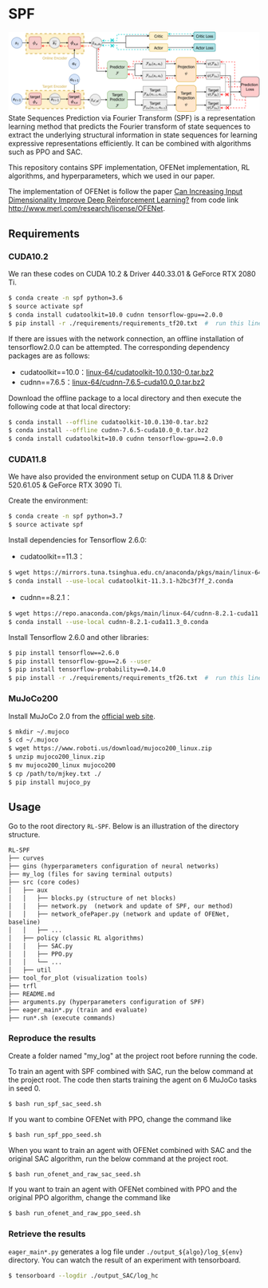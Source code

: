 # SPF
![](./figures/network%20structure.png)
State Sequences Prediction via Fourier Transform (SPF) is a representation learning method that predicts the Fourier transform of state sequences to extract the underlying structural information in state sequences for learning expressive representations efficiently. 
It can be combined with algorithms such as PPO and SAC.

This repository contains SPF implementation, OFENet implementation, RL algorithms, and hyperparameters, which we used in our paper. 

The implementation of OFENet is follow the paper [Can Increasing Input Dimensionality Improve Deep Reinforcement Learning?](https://arxiv.org/abs/2003.01629) from code link http://www.merl.com/research/license/OFENet.


## Requirements
### CUDA10.2
We ran these codes on CUDA 10.2 & Driver 440.33.01 & GeForce RTX 2080 Ti.

```bash
$ conda create -n spf python=3.6
$ source activate spf
$ conda install cudatoolkit=10.0 cudnn tensorflow-gpu==2.0.0
$ pip install -r ./requirements/requirements_tf20.txt  #  run this line at the project root
```
If there are issues with the network connection, an offline installation of tensorflow2.0.0 can be attempted. The corresponding dependency packages are as follows:

+ cudatoolkit==10.0：[linux-64/cudatoolkit-10.0.130-0.tar.bz2](https://anaconda.org/anaconda/cudatoolkit/10.0.130/download/linux-64/cudatoolkit-10.0.130-0.tar.bz2)
+ cudnn==7.6.5：[linux-64/cudnn-7.6.5-cuda10.0_0.tar.bz2](https://anaconda.org/anaconda/cudnn/7.6.5/download/linux-64/cudnn-7.6.5-cuda10.0_0.tar.bz2)

Download the offline package to a local directory and then execute the following code at that local directory:
```bash
$ conda install --offline cudatoolkit-10.0.130-0.tar.bz2
$ conda install --offline cudnn-7.6.5-cuda10.0_0.tar.bz2
$ conda install cudatoolkit=10.0 cudnn tensorflow-gpu==2.0.0
```

### CUDA11.8
We have also provided the environment setup on CUDA 11.8 & Driver 520.61.05 & GeForce RTX 3090 Ti.

Create the environment:
```bash
$ conda create -n spf python=3.7
$ source activate spf
```
Install dependencies for Tensorflow 2.6.0:
+ cudatoolkit==11.3：
```bash
$ wget https://mirrors.tuna.tsinghua.edu.cn/anaconda/pkgs/main/linux-64/cudatoolkit-11.3.1-h2bc3f7f_2.conda
$ conda install --use-local cudatoolkit-11.3.1-h2bc3f7f_2.conda
```
+ cudnn==8.2.1：
```bash
$ wget https://repo.anaconda.com/pkgs/main/linux-64/cudnn-8.2.1-cuda11.3_0.conda
$ conda install --use-local cudnn-8.2.1-cuda11.3_0.conda
```
Install Tensorflow 2.6.0 and other libraries:
```bash
$ pip install tensorflow==2.6.0
$ pip install tensorflow-gpu==2.6 --user
$ pip install tensorflow-probability==0.14.0
$ pip install -r ./requirements/requirements_tf26.txt  #  run this line at the project root
```

### MuJoCo200

Install MuJoCo 2.0 from the [official web site](http://www.mujoco.org/index.html).

```bash
$ mkdir ~/.mujoco
$ cd ~/.mujoco
$ wget https://www.roboti.us/download/mujoco200_linux.zip
$ unzip mujoco200_linux.zip
$ mv mujoco200_linux mujoco200
$ cp /path/to/mjkey.txt ./
$ pip install mujoco_py
```


## Usage

Go to the root directory `RL-SPF`. Below is an illustration of the directory structure.

```
RL-SPF
├── curves
├── gins (hyperparameters configuration of neural networks)
├── my_log (files for saving terminal outputs)
├── src (core codes)
│   ├── aux
│   │   ├── blocks.py (structure of net blocks)
│   │   ├── network.py  (network and update of SPF, our method)
│   │   ├── network_ofePaper.py (network and update of OFENet, baseline)
│   │   ├── ...
│   ├── policy (classic RL algorithms)
│   │   ├── SAC.py
│   │   ├── PPO.py
│   │   └── ...
│   ├── util
├── tool_for_plot (visualization tools)
├── trfl
├── README.md
├── arguments.py (hyperparameters configuration of SPF)
├── eager_main*.py (train and evaluate)
├── run*.sh (execute commands)
```

### Reproduce the results
Create a folder named "my_log" at the project root before running the code.

To train an agent with SPF combined with SAC, run the below command at the project root. The code then starts training the agent on 6 MuJoCo tasks in seed 0.


```bash
$ bash run_spf_sac_seed.sh
```

If you want to combine OFENet with PPO, change the command like

```bash
$ bash run_spf_ppo_seed.sh
```

When you want to train an agent with OFENet combined with SAC and the original SAC algorithm, run the below command at the project root.
```bash
$ bash run_ofenet_and_raw_sac_seed.sh
```

If you want to train an agent with OFENet combined with PPO and the original PPO algorithm, change the command like

```bash
$ bash run_ofenet_and_raw_ppo_seed.sh
```


### Retrieve the results

`eager_main*.py` generates a log file under `./output_${algo}/log_${env}` directory. 
You can watch the result of an experiment with tensorboard.

```bash
$ tensorboard --logdir ./output_SAC/log_hc
```